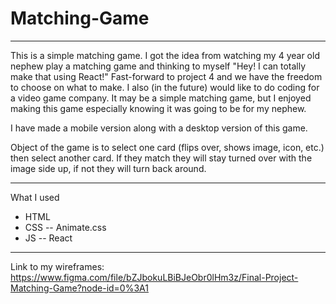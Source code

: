 # Matching-Game
___
This is a simple matching game. I got the idea from watching my 4 year old nephew play a matching game and thinking to myself "Hey! I can totally make that using React!" Fast-forward to project 4 and we have the freedom to choose on what to make. I also (in the future) would like to do coding for a video game company. It may be a simple matching game, but I enjoyed making this game especially knowing it was going to be for my nephew.

I have made a mobile version along with a desktop version of this game.

Object of the game is to select one card (flips over, shows image, icon, etc.) then select another card. If they match they will stay turned over with the image side up, if not they will turn back around.
____
What I used
- HTML
- CSS -- Animate.css
- JS -- React
___

Link to my wireframes:
https://www.figma.com/file/bZJbokuLBiBJeObr0lHm3z/Final-Project-Matching-Game?node-id=0%3A1
